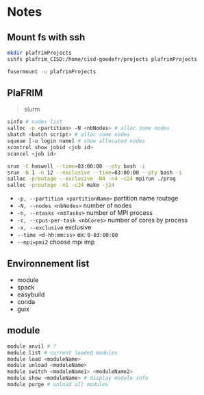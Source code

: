 # Notes

## Mount fs with ssh

```bash
mkdir plafrimProjects
sshfs plafrim_CISD:/home/cisd-goedefr/projects plafrimProjects
```

```bash
fusermount -u plafrimProjects
```

## PlaFRIM

> slurm

```bash
sinfo # nodes list
salloc -p <partition> -N <nbNodes> # alloc some nodes
sbatch <batch script> # alloc some nodes
squeue [-u login name] # show allocated nodes
scontrol show jobid <job id>
scancel <job id>
```

```bash
srun -C haswell --time=03:00:00 --pty bash -i
srun -N 1 -n 12 --exclusive --time=03:00:00 --pty bash -i
salloc -proutage --exclusive -N4 -n4 -c24 mpirun ./prog
salloc -proutage -n1 -c24 make -j24
```

- `-p, --partition <partitionName>` partition name routage
- `-N, --nodes <nbNodes>` number of nodes
- `-n, --ntasks <nbTasks>` number of MPI process
- `-c, --cpus-per-task <nbCores>` number of cores by process
- `-x, --exclusive` exclusive
- `--time <d-hh:mm:ss>` ex: `0-03:00:00`
- `--mpi=pmi2` choose mpi imp

## Environnement list

- module
- spack
- easybuild
- conda
- guix

## module

```bash
module anvil # ?
module list # current loaded modules
module load <moduleName>
module unload <moduleName>
module switch <moduleName1> <moduleName2>
module show <moduleName> # display module info
module purge # unload all modules
```
